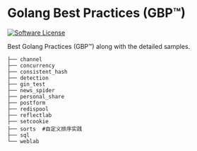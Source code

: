 # Golang Best Practices (GBP™)  

[![Software License](https://img.shields.io/badge/License-MIT-orange.svg?style=flat-square)](https://github.com/researchlab/gbp/blob/master/LICENSE.md)

Best Golang Practices (GBP™) along with the detailed samples.


```
├── channel
├── concurrency
├── consistent_hash
├── detection
├── gin_test
├── news_spider
├── personal_share
├── postform
├── redispool
├── reflectlab
├── setcookie
├── sorts  #自定义排序实践
├── sql
└── weblab
```
